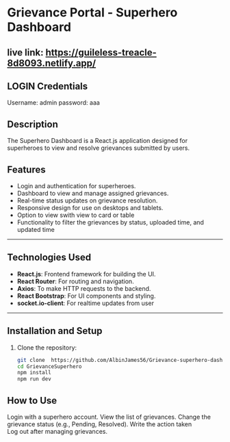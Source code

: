 # Grievance Portal - Superhero Dashboard

## live link: https://guileless-treacle-8d8093.netlify.app/

## LOGIN Credentials
   Username: admin
   password: aaa

## Description
The Superhero Dashboard is a React.js application designed for superheroes to view and resolve grievances submitted by users. 

## Features
- Login and authentication for superheroes.
- Dashboard to view and manage assigned grievances.
- Real-time status updates on grievance resolution.
- Responsive design for use on desktops and tablets.
- Option to view swith view to card or table
- Functionality to filter the grievances by status, uploaded time, and updated time

---

## Technologies Used
- **React.js**: Frontend framework for building the UI.
- **React Router**: For routing and navigation.
- **Axios**: To make HTTP requests to the backend.
- **React Bootstrap**: For UI components and styling.
- **socket.io-client**: For realtime updates from user

---

## Installation and Setup
1. Clone the repository:
   ```bash
   git clone  https://github.com/AlbinJames56/Grievance-superhero-dashboard.git
   cd GrievanceSuperhero
   npm install
   npm run dev

## How to Use
Login with a superhero account. 
View the list of grievances.
Change the grievance status (e.g., Pending, Resolved).
Write the action taken  
Log out after managing grievances.
